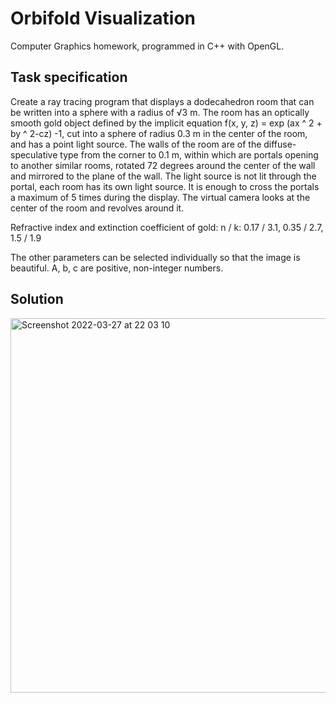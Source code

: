# Orbifold Visualization

Computer Graphics homework, programmed in C++ with OpenGL.

## Task specification

Create a ray tracing program that displays a dodecahedron room that can be written into a sphere with a radius of √3 m. The room has an optically smooth gold object defined by the implicit equation f(x, y, z) = exp⁡ (ax ^ 2 + by ^ 2-cz) -1, cut into a sphere of radius 0.3 m in the center of the room, and has a point light source. The walls of the room are of the diffuse-speculative type from the corner to 0.1 m, within which are portals opening to another similar rooms, rotated 72 degrees around the center of the wall and mirrored to the plane of the wall. The light source is not lit through the portal, each room has its own light source. It is enough to cross the portals a maximum of 5 times during the display. The virtual camera looks at the center of the room and revolves around it.

Refractive index and extinction coefficient of gold: n / k: 0.17 / 3.1, 0.35 / 2.7, 1.5 / 1.9

The other parameters can be selected individually so that the image is beautiful. A, b, c are positive, non-integer numbers.

## Solution

<img width="599" alt="Screenshot 2022-03-27 at 22 03 10" src="https://user-images.githubusercontent.com/27449756/160298835-c37a4261-7602-40ad-921d-4875c2d833dd.png">

